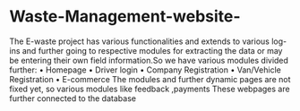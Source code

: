 # Waste-Management-website-
The E-waste project has various functionalities and extends to various log-ins and further going to respective  modules for extracting the data or may be entering their own field information.So we have various modules  divided further: • Homepage  • Driver login  • Company Registration  • Van/Vehicle Registration  • E-commerce  The modules and further dynamic pages are not fixed yet, so various modules like feedback ,payments  These webpages are further connected to the database 
